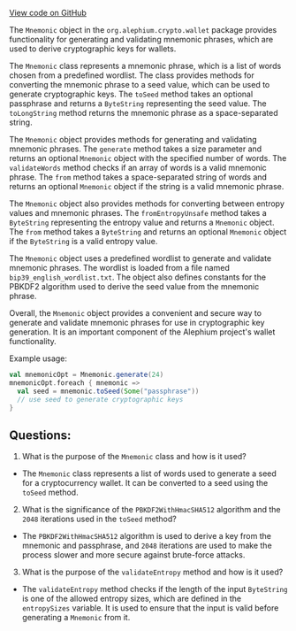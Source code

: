 [View code on GitHub](https://github.com/alephium/alephium/blob/master/crypto/src/main/scala/org/alephium/crypto/wallet/Mnemonic.scala)

The `Mnemonic` object in the `org.alephium.crypto.wallet` package provides functionality for generating and validating mnemonic phrases, which are used to derive cryptographic keys for wallets. 

The `Mnemonic` class represents a mnemonic phrase, which is a list of words chosen from a predefined wordlist. The class provides methods for converting the mnemonic phrase to a seed value, which can be used to generate cryptographic keys. The `toSeed` method takes an optional passphrase and returns a `ByteString` representing the seed value. The `toLongString` method returns the mnemonic phrase as a space-separated string.

The `Mnemonic` object provides methods for generating and validating mnemonic phrases. The `generate` method takes a size parameter and returns an optional `Mnemonic` object with the specified number of words. The `validateWords` method checks if an array of words is a valid mnemonic phrase. The `from` method takes a space-separated string of words and returns an optional `Mnemonic` object if the string is a valid mnemonic phrase.

The `Mnemonic` object also provides methods for converting between entropy values and mnemonic phrases. The `fromEntropyUnsafe` method takes a `ByteString` representing the entropy value and returns a `Mnemonic` object. The `from` method takes a `ByteString` and returns an optional `Mnemonic` object if the `ByteString` is a valid entropy value.

The `Mnemonic` object uses a predefined wordlist to generate and validate mnemonic phrases. The wordlist is loaded from a file named `bip39_english_wordlist.txt`. The object also defines constants for the PBKDF2 algorithm used to derive the seed value from the mnemonic phrase.

Overall, the `Mnemonic` object provides a convenient and secure way to generate and validate mnemonic phrases for use in cryptographic key generation. It is an important component of the Alephium project's wallet functionality. 

Example usage:

```scala
val mnemonicOpt = Mnemonic.generate(24)
mnemonicOpt.foreach { mnemonic =>
  val seed = mnemonic.toSeed(Some("passphrase"))
  // use seed to generate cryptographic keys
}
```
## Questions: 
 1. What is the purpose of the `Mnemonic` class and how is it used?
- The `Mnemonic` class represents a list of words used to generate a seed for a cryptocurrency wallet. It can be converted to a seed using the `toSeed` method.
2. What is the significance of the `PBKDF2WithHmacSHA512` algorithm and the `2048` iterations used in the `toSeed` method?
- The `PBKDF2WithHmacSHA512` algorithm is used to derive a key from the mnemonic and passphrase, and `2048` iterations are used to make the process slower and more secure against brute-force attacks.
3. What is the purpose of the `validateEntropy` method and how is it used?
- The `validateEntropy` method checks if the length of the input `ByteString` is one of the allowed entropy sizes, which are defined in the `entropySizes` variable. It is used to ensure that the input is valid before generating a `Mnemonic` from it.